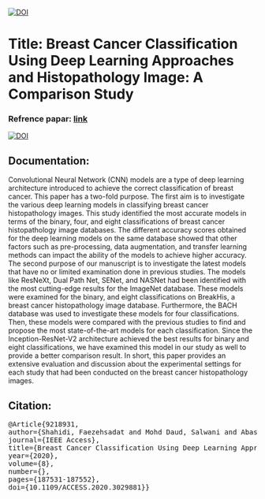 



<a href="https://www.linkedin.com/in/fuzzy-shahidi"><img src="https://img.shields.io/badge/Linkdin-Fuzzy%20Shahidi-blue.svg" alt="DOI"></a>



# Title: Breast Cancer Classification Using Deep Learning Approaches and Histopathology Image: A Comparison Study

### Refrence papar: <a href="https://ieeexplore.ieee.org/document/9218931">link </a> 

<a href="https://ieeexplore.ieee.org/document/9218931"><img src="https://img.shields.io/badge/DOI-10.1109/ACCESS.2020.3029881-lightblue.svg" alt="DOI"></a>



## Documentation:

<p> Convolutional Neural Network (CNN) models are a type of deep learning architecture introduced to achieve the correct classification of breast cancer. This paper has a two-fold purpose. The first aim is to investigate the various deep learning models in classifying breast cancer histopathology images. This study identified the most accurate models in terms of the binary, four, and eight classifications of breast cancer histopathology image databases. The different accuracy scores obtained for the deep learning models on the same database showed that other factors such as pre-processing, data augmentation, and transfer learning methods can impact the ability of the models to achieve higher accuracy. The second purpose of our manuscript is to investigate the latest models that have no or limited examination done in previous studies. The models like ResNeXt, Dual Path Net, SENet, and NASNet had been identified with the most cutting-edge results for the ImageNet database. These models were examined for the binary, and eight classifications on BreakHis, a breast cancer histopathology image database. Furthermore, the BACH database was used to investigate these models for four classifications. Then, these models were compared with the previous studies to find and propose the most state-of-the-art models for each classification. Since the Inception-ResNet-V2 architecture achieved the best results for binary and eight classifications, we have examined this model in our study as well to provide a better comparison result. In short, this paper provides an extensive evaluation and discussion about the experimental settings for each study that had been conducted on the breast cancer histopathology images. </p>

## Citation:

<pre>
@Article{9218931,
author={Shahidi, Faezehsadat and Mohd Daud, Salwani and Abas, Hafiza and Ahmad, Noor Azurati and Maarop, Nurazean},
journal={IEEE Access},
title={Breast Cancer Classification Using Deep Learning Approaches and Histopathology Image: A Comparison Study},
year={2020},
volume={8},
number={},
pages={187531-187552},
doi={10.1109/ACCESS.2020.3029881}}</pre>
